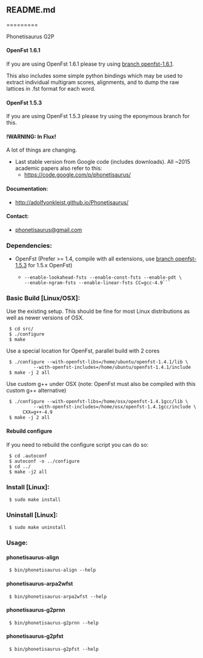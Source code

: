 ## README.md ##
=========

Phonetisaurus G2P
#### OpenFst 1.6.1 ####
If you are using OpenFst 1.6.1 please try using [branch openfst-1.6.1](https://github.com/AdolfVonKleist/Phonetisaurus/tree/openfst-1.6.1).

This also includes some simple python bindings which may be used to extract individual
multigram scores, alignments, and to dump the raw lattices in .fst format for each word.

#### OpenFst 1.5.3 ####
If you are using OpenFst 1.5.3 please try using the eponymous branch for this.

#### !WARNING: In Flux! ####
A lot of things are changing.
  * Last stable version from Google code (includes downloads).  All ~2015 academic papers also refer to this:
    * https://code.google.com/p/phonetisaurus/
  
#### Documentation: ####
  * http://adolfvonkleist.github.io/Phonetisaurus/

#### Contact: ####
  * phonetisaurus@gmail.com

### Dependencies: ###
  * OpenFst (Prefer >= 1.4, compile with all extensions, use [branch openfst-1.5.3](https://github.com/AdolfVonKleist/Phonetisaurus/tree/openfst-1.5.3) for 1.5.x OpenFst)
    * ``` $ ./configure --enable-static --enable-shared --enable-far \
      --enable-lookahead-fsts --enable-const-fsts --enable-pdt \
      --enable-ngram-fsts --enable-linear-fsts CC=gcc-4.9```

### Basic Build [Linux/OSX]: ###
Use the existing setup.  This should be fine for most Linux distributions
as well as newer versions of OSX.
```
 $ cd src/
 $ ./configure
 $ make
```

Use a special location for OpenFst, parallel build with 2 cores
```
 $ ./configure --with-openfst-libs=/home/ubuntu/openfst-1.4.1/lib \
          --with-openfst-includes=/home/ubuntu/openfst-1.4.1/include
 $ make -j 2 all
```

Use custom g++ under OSX (note: OpenFst must also be compiled with this
custom g++ alternative)
```
 $ ./configure --with-openfst-libs=/home/osx/openfst-1.4.1gcc/lib \
          --with-openfst-includes=/home/osx/openfst-1.4.1gcc/include \
	  CXX=g++-4.9
 $ make -j 2 all
```
#### Rebuild configure ####
If you need to rebuild the configure script you can do so:
```
 $ cd .autoconf
 $ autoconf -o ../configure
 $ cd ../
 $ make -j2 all
```

### Install [Linux]: ###
```
 $ sudo make install
```

### Uninstall [Linux]: ###
```
 $ sudo make uninstall
```

### Usage: ###
#### phonetisaurus-align ####
```
 $ bin/phonetisaurus-align --help
```
#### phonetisaurus-arpa2wfst ####
```
 $ bin/phonetisaurus-arpa2wfst --help
```
#### phonetisaurus-g2prnn ####
```
 $ bin/phonetisaurus-g2prnn --help
```
#### phonetisaurus-g2pfst ####
```
 $ bin/phonetisaurus-g2pfst --help
```
